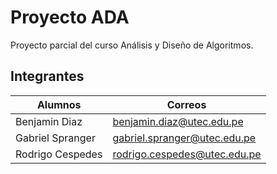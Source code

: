 # Proyecto ADA

Proyecto parcial del curso Análisis y Diseño de Algoritmos.


## Integrantes

|     Alumnos     |               Correos         |
|-----------------|-------------------------------|
|Benjamin Diaz    |benjamin.diaz@utec.edu.pe      |
|Gabriel Spranger |gabriel.spranger@utec.edu.pe   |       
|Rodrigo Cespedes |rodrigo.cespedes@utec.edu.pe   |
